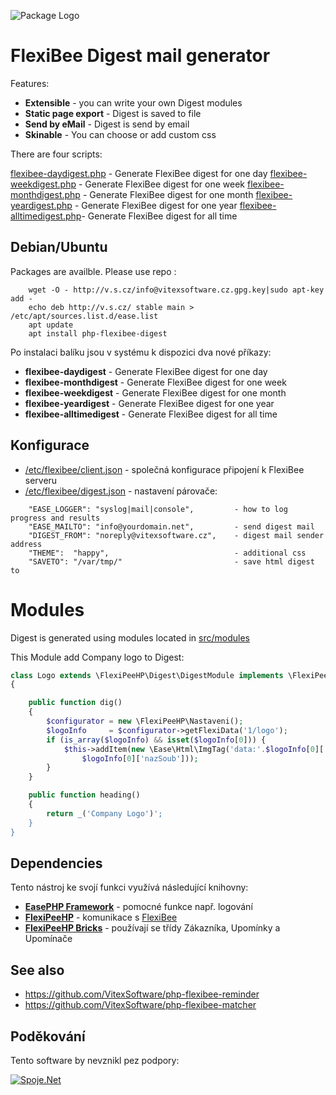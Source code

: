 ![Package Logo](https://raw.githubusercontent.com/VitexSoftware/FlexiBee-Digest/master/package-logo.png "Project Logo")

FlexiBee Digest mail generator
==============================

Features:

* **Extensible**             - you can write your own Digest modules
* **Static page export**     - Digest is saved to file
* **Send by eMail**          - Digest is send by email   
* **Skinable**               - You can choose or add custom css

There are four scripts:

[flexibee-daydigest.php](src/flexibee-daydigest.php)     - Generate FlexiBee digest for one day
[flexibee-weekdigest.php](src/flexibee-weekdigest.php)   - Generate FlexiBee digest for one week
[flexibee-monthdigest.php](src/flexibee-monthdigest.php) - Generate FlexiBee digest for one month
[flexibee-yeardigest.php](src/flexibee-yeardigest.php)   - Generate FlexiBee digest for one year
[flexibee-alltimedigest.php](src/flexibee-yeardigest.php)- Generate FlexiBee digest for all time

Debian/Ubuntu
-------------

Packages are availble. Please use repo :

```        
    wget -O - http://v.s.cz/info@vitexsoftware.cz.gpg.key|sudo apt-key add -
    echo deb http://v.s.cz/ stable main > /etc/apt/sources.list.d/ease.list
    apt update
    apt install php-flexibee-digest
```

Po instalaci balíku jsou v systému k dispozici dva nové příkazy:

  * **flexibee-daydigest**      - Generate FlexiBee digest for one day
  * **flexibee-monthdigest**    - Generate FlexiBee digest for one week
  * **flexibee-weekdigest**     - Generate FlexiBee digest for one month
  * **flexibee-yeardigest**     - Generate FlexiBee digest for one year
  * **flexibee-alltimedigest**  - Generate FlexiBee digest for all time


Konfigurace
-----------

 * [/etc/flexibee/client.json](client.json)   - společná konfigurace připojení k FlexiBee serveru
 * [/etc/flexibee/digest.json](digest.json) - nastavení párovače:

```
    "EASE_LOGGER": "syslog|mail|console",         - how to log progress and results
    "EASE_MAILTO": "info@yourdomain.net",         - send digest mail
    "DIGEST_FROM": "noreply@vitexsoftware.cz",    - digest mail sender address 
    "THEME":  "happy",                            - additional css
    "SAVETO": "/var/tmp/"                         - save html digest to 
```

Modules
=======

Digest is generated using modules located in [src/modules](src/modules)

This Module add Company logo to Digest:

```php
class Logo extends \FlexiPeeHP\Digest\DigestModule implements \FlexiPeeHP\Digest\DigestModuleInterface
{

    public function dig()
    {
        $configurator = new \FlexiPeeHP\Nastaveni();
        $logoInfo     = $configurator->getFlexiData('1/logo');
        if (is_array($logoInfo) && isset($logoInfo[0])) {
            $this->addItem(new \Ease\Html\ImgTag('data:'.$logoInfo[0]['contentType'].';'.$logoInfo[0]['content@encoding'].','.$logoInfo[0]['content'],
                $logoInfo[0]['nazSoub']));
        }
    }

    public function heading()
    {
        return _('Company Logo')';
    }
}
```



Dependencies
------------

Tento nástroj ke svojí funkci využívá následující knihovny:

 * [**EasePHP Framework**](https://github.com/VitexSoftware/EaseFramework) - pomocné funkce např. logování
 * [**FlexiPeeHP**](https://github.com/Spoje-NET/FlexiPeeHP)        - komunikace s [FlexiBee](https://flexibee.eu/)
 * [**FlexiPeeHP Bricks**](https://github.com/VitexSoftware/FlexiPeeHP-Bricks) - používají se třídy Zákazníka, Upomínky a Upomínače


See also
--------

  * https://github.com/VitexSoftware/php-flexibee-reminder
  * https://github.com/VitexSoftware/php-flexibee-matcher

Poděkování
----------

Tento software by nevznikl pez podpory:

[ ![Spoje.Net](https://raw.githubusercontent.com/VitexSoftware/FlexiBee-Digest/master/spojenet.gif "Spoje.Net s.r.o.") ](https://spoje.net/)

